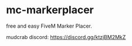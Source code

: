 # mc-markerplacer
free and easy FiveM Marker Placer. 

mudcrab discord: https://discord.gg/ktzjBM2MkZ
